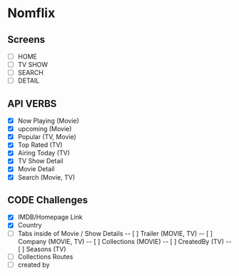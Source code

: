 # Nomflix

## Screens

- [ ] HOME
- [ ] TV SHOW
- [ ] SEARCH
- [ ] DETAIL

## API VERBS

- [x] Now Playing (Movie)
- [x] upcoming (Movie)
- [x] Popular (TV, Movie)
- [x] Top Rated (TV)
- [x] Airing Today (TV)
- [x] TV Show Detail
- [x] Movie Detail
- [x] Search (Movie, TV)

## CODE Challenges

- [x] IMDB/Homepage Link
- [x] Country
- [ ] Tabs inside of Movie / Show Details
      -- [ ] Trailer (MOVIE, TV)
      -- [ ] Company (MOVIE, TV)
      -- [ ] Collections (MOVIE)
      -- [ ] CreatedBy (TV)
      -- [ ] Seasons (TV)
- [ ] Collections Routes
- [ ] created by
